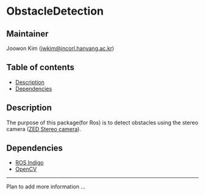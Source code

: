 # ObstacleDetection

## Maintainer
Joowon Kim (jwkim@incorl.hanyang.ac.kr)

## Table of contents

- [Description](#description)
- [Dependencies](#dependencies)

## Description

The purpose of this package(for Ros) is to detect obstacles using the stereo camera
([ZED Stereo camera](https://www.stereolabs.com/)).

## Dependencies

- [ROS Indigo](http://wiki.ros.org/indigo)
- [OpenCV](http://wiki.ros.org/vision_opencv)

---
Plan to add more information ...
